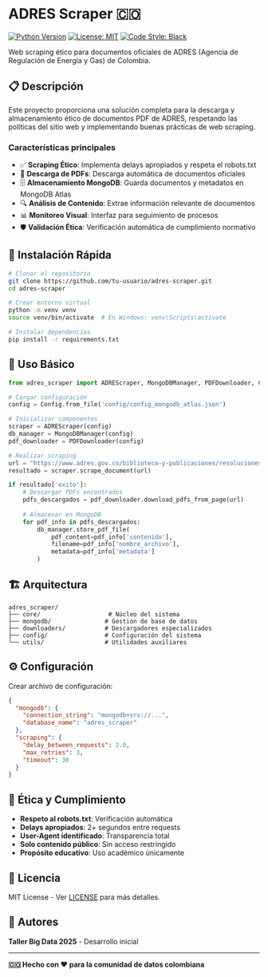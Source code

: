 # ADRES Scraper 🇨🇴

[![Python Version](https://img.shields.io/badge/python-3.8+-blue.svg)](https://python.org)
[![License: MIT](https://img.shields.io/badge/License-MIT-green.svg)](https://opensource.org/licenses/MIT)
[![Code Style: Black](https://img.shields.io/badge/code%20style-black-000000.svg)](https://github.com/psf/black)

Web scraping ético para documentos oficiales de ADRES (Agencia de Regulación de Energía y Gas) de Colombia.

## 📋 Descripción

Este proyecto proporciona una solución completa para la descarga y almacenamiento ético de documentos PDF de ADRES, respetando las políticas del sitio web y implementando buenas prácticas de web scraping.

### Características principales

- ✅ **Scraping Ético**: Implementa delays apropiados y respeta el robots.txt
- 📄 **Descarga de PDFs**: Descarga automática de documentos oficiales
- 🗄️ **Almacenamiento MongoDB**: Guarda documentos y metadatos en MongoDB Atlas
- 🔍 **Análisis de Contenido**: Extrae información relevante de documentos
- 📊 **Monitoreo Visual**: Interfaz para seguimiento de procesos
- 🛡️ **Validación Ética**: Verificación automática de cumplimiento normativo

## 🚀 Instalación Rápida

```bash
# Clonar el repositorio
git clone https://github.com/tu-usuario/adres-scraper.git
cd adres-scraper

# Crear entorno virtual
python -m venv venv
source venv/bin/activate  # En Windows: venv\Scripts\activate

# Instalar dependencias
pip install -r requirements.txt
```

## 📖 Uso Básico

```python
from adres_scraper import ADREScraper, MongoDBManager, PDFDownloader, Config

# Cargar configuración
config = Config.from_file('config/config_mongodb_atlas.json')

# Inicializar componentes
scraper = ADREScraper(config)
db_manager = MongoDBManager(config)
pdf_downloader = PDFDownloader(config)

# Realizar scraping
url = "https://www.adres.gov.co/biblioteca-y-publicaciones/resoluciones"
resultado = scraper.scrape_document(url)

if resultado['exito']:
    # Descargar PDFs encontrados
    pdfs_descargados = pdf_downloader.download_pdfs_from_page(url)
    
    # Almacenar en MongoDB
    for pdf_info in pdfs_descargados:
        db_manager.store_pdf_file(
            pdf_content=pdf_info['contenido'],
            filename=pdf_info['nombre_archivo'],
            metadata=pdf_info['metadata']
        )
```

## 🏗️ Arquitectura

```
adres_scraper/
├── core/                   # Núcleo del sistema
├── mongodb/               # Gestión de base de datos  
├── downloaders/           # Descargadores especializados
├── config/                # Configuración del sistema
└── utils/                 # Utilidades auxiliares
```

## ⚙️ Configuración

Crear archivo de configuración:
```json
{
  "mongodb": {
    "connection_string": "mongodb+srv://...",
    "database_name": "adres_scraper"
  },
  "scraping": {
    "delay_between_requests": 2.0,
    "max_retries": 3,
    "timeout": 30
  }
}
```

## 🤝 Ética y Cumplimiento

- **Respeto al robots.txt**: Verificación automática
- **Delays apropiados**: 2+ segundos entre requests
- **User-Agent identificado**: Transparencia total
- **Solo contenido público**: Sin acceso restringido
- **Propósito educativo**: Uso académico únicamente

## 📝 Licencia

MIT License - Ver [LICENSE](LICENSE) para más detalles.

## 👥 Autores

**Taller Big Data 2025** - Desarrollo inicial

---

**🇨🇴 Hecho con ❤️ para la comunidad de datos colombiana**